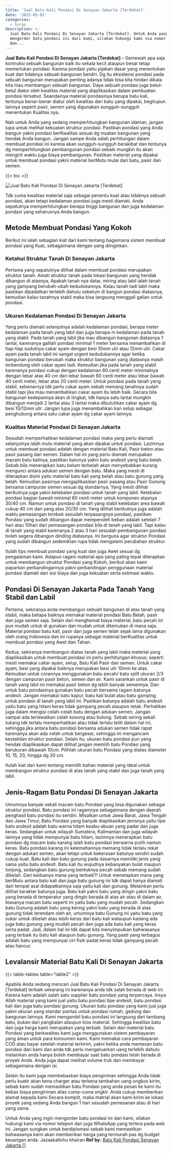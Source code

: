 ```yaml
---
title: 'Jual Batu Kali Pondasi Di Senayan Jakarta [Terdekat]'
date: '2025-05-01'
categories:
  - harga
description: >-
  Jual Batu Kali Pondasi Di Senayan Jakarta [Terdekat]. Untuk Anda yang ingin
  mengorder batu pondasi ini dari kami, silakan hubungi kami via nomor telepon
  dan...
---
```


**Jual Batu Kali Pondasi Di Senayan Jakarta \[Terdekat\]** – Semewah apa saja kontruksi sebuah bangunan baik itu sekala kecil ataupun besar tetap memerlukan pondasi. Karena pondasi yaitu pijakan dasar yang menentukan kuat dan tidaknya sebuah bangunan berdiri. Dg itu eksistensi pondasi pada sebuah bangunan merupakan penting adanya tidak bisa kita hindari dikala kita mau membangun sebuah bangunan. Daya sebuah pondasi juga betul-betul diatur oleh kwalitas material yang diaplikasikan dalam pembuatan pondasi tersebut. Seandainya material pondasinya berupa batu kali, tentunya benar-benar diatur oleh kwalitas dari batu yang dipakai, begitupun lainnya seperti pasir, semen yang digunakan sungguh-sungguh menentukan Kualitas nya.

Nah untuk Anda yang sedang memperhitungkan bangunan idaman, jangan lupa untuk melihat kekuatan struktur pondasi. Pastikan pondasi yang Anda bangun yakni pondasi berKwalitas sesuai dg muatan bangunan yang hendak Anda bangun. Jangan sampe Anda salah perhitungan dalam membuat pondasi ini karena akan sungguh-sungguh berakibat dan tentunya dg memperhitungkan pembangunan pondasi sebaik mungkin itu akan mengirit waktu juga biaya pembangunan. Pastikan material yang dipakai untuk membuat pondasi yakni material berMutu mulai dari batu, pasir dan semen.

{{< toc >}}

![Jual Batu Kali Pondasi Di Senayan Jakarta [Terdekat]](/images/jual-batu-kali-32.png)

Tdk cuma kwalitas material saja sebagai penentu kuat atau tidaknya sebuah pondasi, akan tetapi kedalaman pondasi juga mesti diamati. Anda sepatutnya memperhitungkan berapa tinggi bangunan dan juga kedalaman pondasi yang seharusnya Anda bangun.

## Metode Membuat Pondasi Yang Kokoh

Berikut ini ialah sebagian kiat dari kami tentang bagaimana sistem membuat pondasi yang Kuat, sebagaimana dengan yang diinginkan.

### Ketahui Struktur Tanah Di Senayan Jakarta

Pertama yang sepatutnya dilihat dalam membuat pondasi merupakan struktur tanah. Amati struktur tanah pada lokasi bangunan yang hendak dibangun di atasnya, Apakah tanah nya datar, miring atau labil ialah tanah yang gampang berubah-ubah kedudukannya. Kalau tanah tadi labil maka pastikan dipadatkan terlebih dahulu sebelum di bangun pondasi diatasnya, kemudian kalau tanahnya stabil maka bisa langsung menggali galian untuk pondasi.

### Ukuran Kedalaman Pondasi Di Senayan Jakarta

Yang perlu diamati selanjutnya adalah kedalaman pondasi, berapa meter kedalaman pada tanah yang labil dan juga berapa m kedalaman pada tanah yang stabil. Pada tanah yang labil jika mau dibangun bangunan diatasnya 1 lantai, karenanya galilah pondasi minimal 1 meter bersama menambahkan di tiap-tiap sudutnya cakar ayam dengan besi 10mm ulir atau 12mm ulir. Cakar ayam pada tanah labil ini sangat urgent kedudukannya agar ketika bangunan pondasi berubah maka struktur bangunan yang diatasnya masih terbendung oleh cakar ayam tadi. Kemudian jika pada tanah yang stabil karenanya pondasi cukup dengan kedalaman 60 centi meter minimalnya dengan lebar atas 40 cm dan lebar bawah 60 centi meter atau lebar bawah 40 centi meter, lebar atas 20 centi meter. Untuk pondasi pada tanah yang stabil, sebenarnya tdk perlu cakar ayam sebab memang tanahnya sudah stabil tapi jika mau menambahkan cakar ayam itu lebih baik. Secara bila bangunan kedepannya akan di tingkat, tdk hanya satu lantai mungkin dibangun menjadi 2 lantai atau 3 lantai maka dibutuhkan cakar ayam dg besi 10/12mm ulir. Jangan lupa juga menambahkan kan selup sebagai penghubung antara satu cakar ayam dg cakar ayam lainnya.

### Kualitas Material Pondasi Di Senayan Jakarta

Sesudah memperhatikan kedalaman pondasi maka yang perlu diamati selanjutnya ialah mutu material yang akan dipakai untuk pondasi. Lazimnya untuk membuat pondasi adalah dengan material Batu Kali, Pasir beton atau pasir pasang dan semen. Dalam hal ini yang perlu diamati merupakan macam batu kalinya, pastikan batunya yakni batu andesit yang batu belah. Sebab bila menerapkan batu belum terbelah akan menyebabkan kurang mengunci antara adukan semen dengan batu. Maka yang mesti di diterapkan disini yaitu material batu kali yang belah atau batu gunung yang belah. Kemudian pasirnya mengaplikasikan pasir pasang atau Pasir Gunung bersama campuran semen sesuai dg standarnya, Yang mesti dilihat berikutnya juga yakni ketebalan pondasi untuk tanah yang labil. Ketebalan pondasi bagian bawah minimal 60 centi meter untuk komponen atasnya 30/40 cm. Namun untuk pondasi di tanah yang stabil ketebalan area bawah cukup 40 cm dan yang atas 20/30 cm. Yang dilihat berikutnya juga adalah waktu pemasangan tembok sesudah terpasangnya pondasi, pastikan Pondasi yang sudah dibangun dapat memperoleh beban adalah setelah 7 hari atau 10hari dari pemasangan pondasi bila di tanah yang labil. Tapi kalau di tanah yang stabil karenanya 2 atau 3 hari sesudah pembangunan pondasi boleh segera dibangun dinding diatasnya. Ini berguna agar struktur Pondasi yang sudah dibangun sedemikian rupa tidak mengalami perubahan struktur.

Itulah tips membuat pondasi yang kuat dan juga Awet sesuai dg pengalaman kami. Adapun ragam material apa yang paling tepat diterapkan untuk membangun struktur Pondasi yang Kokoh, berikut akan kami paparkan perbandingannya yakni perbandingan penggunaan material pondasi diamati dari sisi biaya dan juga kekuatan serta estimasi waktu.

## Pondasi Di Senayan Jakarta Pada Tanah Yang Stabil dan Labil

Pertama, sekiranya anda membangun sebuah bangunan di atas tanah yang stabil, maka betapa baiknya memakai material pondasi Batu Belah, pasir dan juga semen saja. Selain dari menghemat biaya material, batu pecah ini pun mudah untuk di gunakan dan mudah untuk ditemukan di mana saja. Material pondasi batu kali, pasir dan juga semen telah sejak lama digunakan oleh orang Indonesia dan ini rupanya sebagai material berKualitas untuk membuat pondasi yang Awet dan Tahan.

Kedua, sekiranya membangun diatas tanah yang labil maka material yang diaplikasikan untuk membuat pondasi ini perlu perhitungan khusus; seperti mesti memakai cakar ayam, selup, Batu Kali Pasir dan semen. Untuk cakar ayam, besi yang dipakai baiknya merupakan besi ulir 10mm ke atas. Kemudian untuk corannya menggunakan batu pecah/ batu split ukuran 2/3 dengan campuran pasir beton, semen dan air. Kami sarankan untuk pasir di tanah yang labil ini memakai pasir beton dg lebih banyak semennya. Dan untuk batu pondasinya gunakan batu pecah bersama ragam batunya andesit. Jangan memakai batu kapur, batu kali bulat atau batu gamping untuk pondasi di tanah yang labil ini. Pastikan batunya adalah batu andesit yaitu batu yang hitam keras tidak gampang pecah ataupun retak. Perhatikan juga dalam mengisi celah-celah batu dengan adukan semen, Jangan sampai ada terlewatkan celah kosong atau bolong. Sebab sering sekali tukang tdk terlalu memperhatikan atau tidak terlalu teliti dalam hal ini, sehingga jika antara batu pondasi bersama adukan semen tidak rapat karenanya akan ada celah untuk bergeser, sehingga ini mengancam kestabilan struktur pondasi. Selain itu, ukuran batu pondasi pun yang hendak diaplikasikan dapat dilihat jangan memilih batu Pondasi yang berukuran dibawah 10cm. Pilihlah ukuran batu Pondasi yang diatas diameter 10, 15, 20, hingga dg 30 cm.

Itulah kiat dari kami tentang memilih bahan material yang ideal untuk membangun struktur pondasi di atas tanah yang stabil dan juga tanah yang labil.

## Jenis-Ragam Batu Pondasi Di Senayan Jakarta

Umumnya banyak sekali macam batu Pondasi yang bisa digunakan sebagai struktur pondasi. Batu pondasi ini ragamnya sebagaimana dengan daerah penghasil batu pondasi itu sendiri. Misalkan untuk Jawa Barat, Jawa Tengah dan Jawa Timur, Batu Pondasi yang banyak diaplikasikan jenisnya yaitu tipe batu andesit adalah batu warna hitam keabu-abuan yang padat dan juga keras. Sedangkan untuk wilayah Sumatera, Kalimantan dan juga wilayah lainnya yang tidak mempunyai batu hitam, lazimnya menerapkan batu pondasi dg macam batu karang ialah batu pondasi berwarna putih namun keras. Batu pondasi karang ini kelemahannya memang tidak terlalu rekat dengan adukan semen, akan tetapi untuk kekerasan batunya sendiri sudah cukup kuat. Batu kali dan batu gunung pada dasarnya memiliki jenis yang sama yaitu batu andesit. Batu kali itu wujudnya kebanyakan bulat maupun lonjong, sedangkan batu gunung bentuknya pecah sebab memang sudah dibelah. Dari keduanya mana yang terbaik?! Untuk menetapkan mana yang berMutu antara batu kali dan juga batu gunung ini tdk dapat hanya diamati dari tempat asal didapatkannya saja yaitu kali dan gunung. Melainkan perlu dilihat karakter batunya juga. Batu kali yakni batu yang dingin yakni batu yang berada di temperatur yang dingin berada di atas air atau di dalam air, biasanya macam batu seperti ini yaitu batu yang mudah pecah. Sedangkan batu Gunung adalah batu yang kering yakni batu yang berada di atas gunung tidak terendam oleh air, umumnya batu Gunung ini yaitu batu yang sukar untuk dibelah atau lebih keras dari batu kali walaupun kadang ada juga batu gunung yang mudah pecah dan juga ada batu kali yang keras serta padat. Jadi, dalam hal ini tdk dapat kita menyimpulkan bahwasanya yang terbaik itu batu kali ataupun batu gunung. Yang pasti yang terbagus adalah batu yang mempunyai ciri fisik padat keras tidak gampang pecah atau hancur.

## Levalansir Material Batu Kali Di Senayan Jakarta

{{< table-tables table="table2" >}}

Apabila Anda sedang mencari Jual Batu Kali Pondasi Di Senayan Jakarta \[Terdekat\] terbaik sekarang ini karenanya anda tdk salah berada di web ini. Karena kami adalah salah satu supplier batu pondasi yang terpercaya. Insya Allah material yang kami jual yaitu batu pondasi tipe andesit, batu pondasi kali dan juga batu pondasi gunung. Ukuran batu pondasi yang kami jual juga yakni ukuran yang standar pantas untuk pondasi rumah, gedung dan bangunan lainnya. Kami mengambil batu pondasi ini langsung dari tambang batu, bukan dari pangkalan ataupun kios material. Sehingga kwalitas batu dan juga harga kami merupakan yang terbaik. Selain dari material batu Pondasi yang berkwalitas kami juga menggunakan sistem pembayaran yang aman untuk para konsumen kami. Kami memakai cara pembayaran COD atau bayar setelah material terkirim, yakni ketika anda memesan batu pondasi dari kami dan anda tdk perlu mengeluarkan uang terlebih dahulu melainkan anda hanya boleh membayar saat batu pondasi telah berada di proyek Anda. Anda juga dapat melihat volume truk dan membayar sebagaimana dengan isi.

Selain itu kami juga membebaskan biaya pengiriman sehingga Anda tidak perlu kuatir akan kena charger atau terkena tambahan uang ongkos kirim, sebab kami sudah memastikan batu Pondasi yang anda pesan ke kami itu bebas biaya pengiriman alias cuma-cuma ongkir. Anda cukup memberikan alamat kepada kami Secara komplit, maka matrial akan kami kirim ke lokasi proyek yang sedang Anda bangun 1 hari sesudah pemesanan atau di hari yang sama.

Untuk Anda yang ingin mengorder batu pondasi ini dari kami, silakan hubungi kami via nomor telepon dan juga WhatsApp yang tertera pada web ini. Jangan sungkan untuk berdiplomasi sebab kami memastikan bahwasanya kami akan memberikan harga yang termurah pas dg budget keuangan anda. Jazaakallohu khairan
**Ref by:** [Batu Kali Pondasi Senayan Jakarta []](https://id.wikipedia.org/wiki/Batu)
